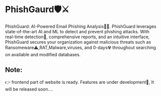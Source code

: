 # PhishGaurd🛡️⚔️
PhishGuard: AI-Powered Email Phishing Analysis⛓️‍💥.  PhishGuard leverages state-of-the-art AI and ML to detect and prevent phishing attacks. With real-time detection🎯, comprehensive reports, and an intuitive interface, PhishGuard secures your organization against malicious threats such as Ransomeware⚠️,RAT,Malware,viruses, and 0-days☢️ throughout searching on available and modified databases.

## Note:
👉 frontend part of website is ready. Features are under development🚴, It will be released soon....

